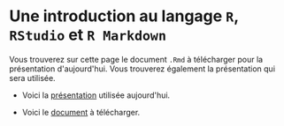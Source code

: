 # Une introduction au langage `R`, `RStudio` et `R Markdown`

Vous trouverez sur cette page le document `.Rmd` à télécharger pour la présentation d'aujourd'hui. Vous trouverez également la présentation qui sera utilisée.

- Voici la [présentation](https://cdn.rawgit.com/desautm/R_RStudio_RMarkdown/49955d94/slides_presentation_r.html) utilisée aujourd'hui.

- Voici le [document](https://raw.githubusercontent.com/desautm/R_RStudio_RMarkdown/master/presentation_r.Rmd) à télécharger.